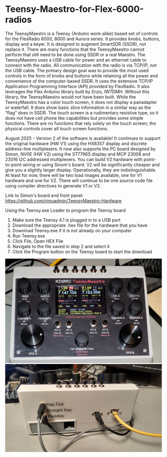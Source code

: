 # Teensy-Maestro-for-Flex-6000-radios
The TeensyMaestro is a Teensy (Arduino work-alike) based set of controls for the FlexRadio 6000, 8000 and Aurora series.  It provides knobs, buttons, display and a keyer.  It is designed to augment SmartSDR (SSDR), not replace it.  There are many functions that the TeensyMaestro cannot perform that still need to be done using SSDR or a real Maestro.
The TeensyMaestro uses a USB cable for power and an ethernet cable to connect with the radio.  All communication with the radio is via TCP/IP, not the USB cable.
The primary design goal was to provide the most used controls in the form of knobs and buttons while retaining all the power and convenience of the computer-based SSDR.  It uses the extensive TCP/IP Application Programming Interface (API) provided by FlexRadio.  It also leverages the Flex Arduino library built by Enzo, IW7DMH.  Without this library, the TeensyMaestro would not have been built.
While the TeensyMaestro has a color touch screen, it does not display a panadapter or waterfall.  It does show basic slice information in a similar way as the “flag” does in SSDR.  The touch screen is a rudimentary resistive type, so it does not have cell phone like capabilities but provides some simple functions.  There are no functions that rely solely on the touch screen; the physical controls cover all touch screen functions.  

August 2025 - Version 2 of the software is available!  It continues to support the original hardware (HW V1) using the HX8357 display and discrete address-line multiplexers.  It now also supports the PC board designed by Simon, NV0E (HW V2) using the ST7796S display and MCP 23008 and 23016 I2C addressed multiplexers.  You can build V2 hardware with point-to-point wiring or using Sinom's board.  V2 will be significantly cheaper and give you a slightly larger display.  Operationally, they are indistinguishable.  At least for now, there will be two load images available, one for V1 hardware and one for V2.  There will continue to be one source code file using compiler directives to generate V1 or V2.

Link to Simon's board and front panel:
https://github.com/rimuadmin/TeensyMaestro-Hardware

Using the Teensy.exe Loader to program the Teensy board

1. Make sure the Teensy 4.1 is plugged in to a USB port
2. Download the appropriate .hex file for the hardware that you have
3. Download Teensy.exe if it is not already on your computer
4. Run Teensy.exe
5. Click File, Open HEX File
6. Navigate to the file saved in step 2 and select it
7. Click the Program button on the Teensy board to start the download

![Image text](https://github.com/KD0RC/Teensy-Maestro-for-Flex-6000-radios/blob/master/images/TeensyMaestro.JPG)
![Image text](https://github.com/KD0RC/Teensy-Maestro-for-Flex-6000-radios/blob/master/images/IMG_20201115_213850789_HDR.jpg)
